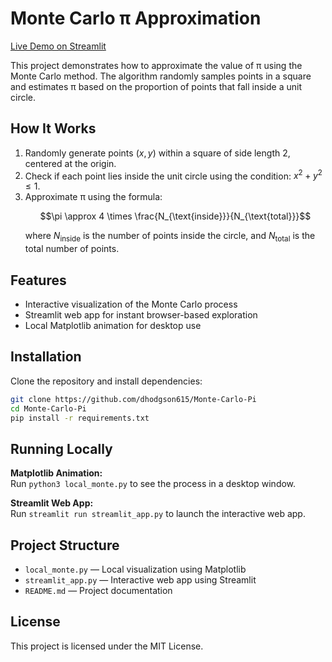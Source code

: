 # Monte Carlo π Approximation

[Live Demo on
Streamlit](https://monte-carlo-pi-efxp3lntxpzv8g8wm6ejbv.streamlit.app)

This project demonstrates how to approximate the value of π using the Monte
Carlo method. The algorithm randomly samples points in a square and estimates
π based on the proportion of points that fall inside a unit circle.

## How It Works

1. Randomly generate points $(x, y)$ within a square of side length 2, centered
   at the origin.
2. Check if each point lies inside the unit circle using the condition: $x^2 +
   y^2 \leq 1$.
3. Approximate π using the formula:  
   ```math
   \pi \approx 4 \times \frac{N_{\text{inside}}}{N_{\text{total}}}
   ```
   where $N_{\text{inside}}$ is the number of points inside the circle, and
   $N_{\text{total}}$ is the total number of points.

## Features

- Interactive visualization of the Monte Carlo process
- Streamlit web app for instant browser-based exploration
- Local Matplotlib animation for desktop use

## Installation

Clone the repository and install dependencies:

```bash
git clone https://github.com/dhodgson615/Monte-Carlo-Pi
cd Monte-Carlo-Pi
pip install -r requirements.txt
```

## Running Locally

**Matplotlib Animation:**  
Run `python3 local_monte.py` to see the process in a desktop window.

**Streamlit Web App:**  
Run `streamlit run streamlit_app.py` to launch the interactive web app.

## Project Structure

- `local_monte.py` — Local visualization using Matplotlib
- `streamlit_app.py` — Interactive web app using Streamlit
- `README.md` — Project documentation

## License

This project is licensed under the MIT License.
